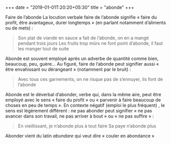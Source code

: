 +++
date = "2019-01-01T:20:20+05:30"
title = "abonde"
+++

Faire de l’abonde La locution verbale faire de l’abonde signifie « faire du profit, être avantageux, durer longtemps » (en parlant notamment d’aliments ou de mets) :
> Son plat de viande en sauce a fait de l’abonde, on en a mangé pendant trois jours
> Les fruits trop mûrs ne font point d’abonde, il faut les manger tout de suite

Abonde est souvent employé après un adverbe de quantité comme bien, beaucoup, peu, guère... Au figuré, faire de l’abonde peut signifier aussi « être envahissant ou dérangeant » (notamment par le bruit) :
> Avec tous ces garnements, on ne risque pas de s’ennuyer, ils font de l’abonde

Abonde est le déverbal d’abonder, verbe qui, dans la même aire, peut être employé avec le sens « faire du profit » ou « parvenir à faire beaucoup de choses en peu de temps ». En contexte négatif (emploi le plus fréquent) , le sens est légèrement différent : ne pas abonder peut signifier «  ne pas avancer dans son travail, ne pas arriver à bout » ou « ne pas suffire » :
> En vieillissant, je n’abonde plus à tout faire
> Sa paye n’abonde plus

Abonder vient du latin _abundare_ qui veut dire « couler en abondance »
